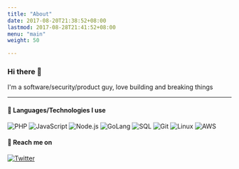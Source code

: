 ```yaml
---
title: "About"
date: 2017-08-20T21:38:52+08:00
lastmod: 2017-08-28T21:41:52+08:00
menu: "main"
weight: 50

---
```


### Hi there 👋
I'm a software/security/product guy, love building and breaking things

-----
#### 🔭 Languages/Technologies I use

![PHP](https://img.shields.io/badge/-PHP-000000?style=flat&logo=php)
![JavaScript](https://img.shields.io/badge/-JavaScript-000000?style=flat&logo=javascript)
![Node.js](https://img.shields.io/badge/-Node.js-222222?style=flat&logo=node.js&logoColor=339933)
![GoLang](https://img.shields.io/badge/-GO-000000?style=flat&logo=go)
![SQL](https://img.shields.io/badge/-SQL-000000?style=flat&logo=postgresql)
![Git](https://img.shields.io/badge/-Git-222222?style=flat&logo=git&logoColor=F05032)
![Linux](https://img.shields.io/badge/-Linux-222222?style=flat&logo=linux&logoColor=FCC624)
![AWS](https://img.shields.io/badge/-AWS-222222?style=flat&logo=amazon-aws&logoColor=61DAFB)


#### 💬 Reach me on 
[![Twitter](https://img.shields.io/badge/twitter--net_code-%231FA1F1?style=flat&logo=twitter&logoColor=white)](https://twitter.com/net_code)


